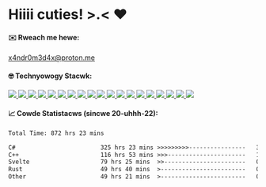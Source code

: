 # **Hiiii cuties! >.< ❤️**

#### ✉️ Rweach me hewe:
x4ndr0m3d4x@proton.me

#### 🤓 Technyowogy Stacwk:
<p>
  <a href="https://www.wikiwand.com/en/C_(programming_language)" target="_blank">
    <img src="https://img.shields.io/badge/C-00599C?style=for-the-badge&logo=c&logoColor=white" />
  </a>
  <a href="https://www.wikiwand.com/en/C%2B%2B" target="_blank">
    <img src="https://img.shields.io/badge/C%2B%2B-00599C?style=for-the-badge&logo=c%2B%2B&logoColor=white" />
  </a>
  <a href="https://www.wikiwand.com/en/C_Sharp_(programming_language)" target="_blank">
    <img src="https://img.shields.io/badge/C%23-239120?style=for-the-badge&logo=csharp&logoColor=white" />
  </a>
  <a href="https://dotnet.microsoft.com/en-us/" target="_blank">
    <img src="https://img.shields.io/badge/.NET-512BD4?style=for-the-badge&logo=dotnet&logoColor=white" />
  </a>
  <a href="https://www.wikiwand.com/en/HTML" target="_blank">
    <img src="https://img.shields.io/badge/HTML5-E34F26?style=for-the-badge&logo=html5&logoColor=white" />
  </a>
  <a href="https://www.wikiwand.com/en/CSS" target="_blank">
    <img src="https://img.shields.io/badge/CSS3-1572B6?style=for-the-badge&logo=css3&logoColor=white" />
  </a>
  <a href="https://tailwindcss.com/" target="_blank">
    <img src="https://img.shields.io/badge/Tailwind_CSS-38B2AC?style=for-the-badge&logo=tailwind-css&logoColor=white" />
  </a>
  <a href="https://www.wikiwand.com/en/JavaScript" target="_blank">
    <img src="https://img.shields.io/badge/JavaScript-323330?style=for-the-badge&logo=javascript&logoColor=F7DF1E" />
  </a>
  <a href="https://www.typescriptlang.org/" target="_blank">
    <img src="https://img.shields.io/badge/TypeScript-007ACC?style=for-the-badge&logo=typescript&logoColor=white" />
  </a>
  <a href="https://svelte.dev/" target="_blank">
    <img src="https://img.shields.io/badge/Svelte-4A4A55?style=for-the-badge&logo=svelte&logoColor=FF3E00" />
  </a>
  <a href="https://kit.svelte.dev/" target="_blank">
    <img src="https://img.shields.io/badge/SvelteKit-FF3E00?style=for-the-badge&logo=Svelte&logoColor=white" />
  </a>
  <a href="https://www.python.org/" target="_blank">
    <img src="https://img.shields.io/badge/Python-FFD43B?style=for-the-badge&logo=python&logoColor=blue" />
  </a>
  <a href="https://www.postgresql.org/" target="_blank">
    <img src="https://img.shields.io/badge/PostgreSQL-316192?style=for-the-badge&logo=postgresql&logoColor=white" />
  </a>
  <a href="https://www.wikiwand.com/en/Microsoft_SQL_Server" target="_blank">
    <img src="https://img.shields.io/badge/Microsoft%20SQL%20Server-CC2927?style=for-the-badge&logo=microsoft%20sql%20server&logoColor=white" />
  </a>
  <a href="https://www.git-scm.com/" target="_blank">
    <img src="https://img.shields.io/badge/GIT-E44C30?style=for-the-badge&logo=git&logoColor=white" />
  </a>
  <a href="https://www.latex-project.org/" target="_blank">
    <img src="https://img.shields.io/badge/LaTeX-47A141?style=for-the-badge&logo=LaTeX&logoColor=white" />
  </a>
  <a href="https://neovim.io/" target="_blank">
    <img src="https://img.shields.io/badge/NeoVim-%2357A143.svg?&style=for-the-badge&logo=neovim&logoColor=white" />
  </a>
  <a href="https://www.adobe.com/products/premiere.html" target="_blank">
    <img src="https://img.shields.io/badge/Adobe%20Premiere%20Pro-9999FF?style=for-the-badge&logo=Adobe%20Premiere%20Pro&logoColor=white" />
  </a>
  <a href="https://www.figma.com/" target="_blank">
    <img src="https://img.shields.io/badge/Figma-F24E1E?style=for-the-badge&logo=figma&logoColor=white" />
  </a>
</p>

#### 📈 Cowde Statistacws (sincwe 20-uhhh-22):
<!--START_SECTION:waka-->

```txt
Total Time: 872 hrs 23 mins

C#                        325 hrs 23 mins >>>>>>>>>----------------   35.30 %
C++                       116 hrs 53 mins >>>----------------------   12.68 %
Svelte                    79 hrs 25 mins  >>-----------------------   08.62 %
Rust                      49 hrs 40 mins  >------------------------   05.39 %
Other                     49 hrs 21 mins  >------------------------   05.35 %
```

<!--END_SECTION:waka-->

